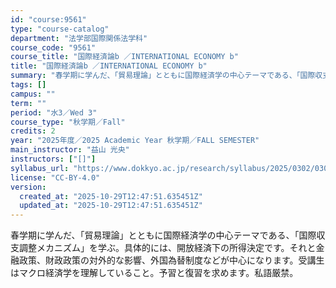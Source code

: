 ```yaml
---
id: "course:9561"
type: "course-catalog"
department: "法学部国際関係法学科"
course_code: "9561"
course_title: "国際経済論b ／INTERNATIONAL ECONOMY b"
title: "国際経済論b ／INTERNATIONAL ECONOMY b"
summary: "春学期に学んだ、「貿易理論」とともに国際経済学の中心テーマである、「国際収支調整メカニズム」を学ぶ。具体的には、開放経済下の所得決定です。それと金融政策、財政政策の対外的な影響、外国為替制度などが中心になります。受講生はマクロ経済学を理解し…"
tags: []
campus: ""
term: ""
period: "水3／Wed 3"
course_type: "秋学期／Fall"
credits: 2
year: "2025年度／2025 Academic Year 秋学期／FALL SEMESTER"
main_instructor: "益山 光央"
instructors: ["[]"]
syllabus_url: "https://www.dokkyo.ac.jp/research/syllabus/2025/0302/0302_09561_ja_JP.html"
license: "CC-BY-4.0"
version:
  created_at: "2025-10-29T12:47:51.635451Z"
  updated_at: "2025-10-29T12:47:51.635451Z"
---
```

春学期に学んだ、「貿易理論」とともに国際経済学の中心テーマである、「国際収支調整メカニズム」を学ぶ。具体的には、開放経済下の所得決定です。それと金融政策、財政政策の対外的な影響、外国為替制度などが中心になります。受講生はマクロ経済学を理解していること。予習と復習を求めます。私語厳禁。
